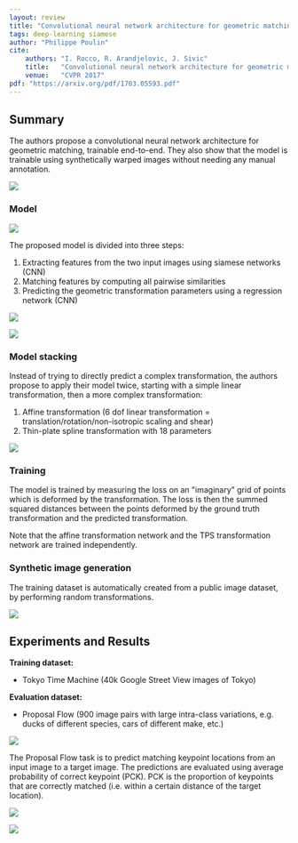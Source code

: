 ```yaml
---
layout: review
title: "Convolutional neural network architecture for geometric matching"
tags: deep-learning siamese
author: "Philippe Poulin"
cite:
    authors: "I. Rocco, R. Arandjelovic, J. Sivic"
    title:   "Convolutional neural network architecture for geometric matching"
    venue:   "CVPR 2017"
pdf: "https://arxiv.org/pdf/1703.05593.pdf"
---
```


## Summary

The authors propose a convolutional neural network architecture for geometric matching, trainable end-to-end. They also show that the model is trainable using synthetically warped images without needing any manual annotation.

![](/article/images/conv-geometric-matching/figure1.jpg)


### Model

![](/article/images/conv-geometric-matching/figure2.jpg)

The proposed model is divided into three steps:
1. Extracting features from the two input images using siamese networks (CNN)
2. Matching features by computing all pairwise similarities
3. Predicting the geometric transformation parameters using a regression network (CNN)

![](/article/images/conv-geometric-matching/figure3.jpg)

![](/article/images/conv-geometric-matching/equation1.jpg)


### Model stacking

Instead of trying to directly predict a complex transformation, the authors propose to apply their model twice, starting with a simple linear transformation, then a more complex transformation:

1. Affine transformation (6 dof linear transformation = translation/rotation/non-isotropic scaling and shear)
2. Thin-plate spline transformation with 18 parameters

![](/article/images/conv-geometric-matching/figure5.jpg)


### Training

The model is trained by measuring the loss on an "imaginary" grid of points which is deformed by the transformation. The loss is then the summed squared distances between the points deformed by the ground truth transformation and the predicted transformation.

Note that the affine transformation network and the TPS transformation network are trained independently.


### Synthetic image generation

The training dataset is automatically created from a public image dataset, by performing random transformations.

![](/article/images/conv-geometric-matching/figure6.jpg)


## Experiments and Results

**Training dataset:** 
- Tokyo Time Machine (40k Google Street View images of Tokyo)

**Evaluation dataset:** 
- Proposal Flow (900 image pairs with large intra-class variations, e.g. ducks of different species, cars of different make, etc.)

![](/article/images/conv-geometric-matching/figure9.jpg)

The Proposal Flow task is to predict matching keypoint locations from an input image to a target image. The predictions are evaluated using average probability of correct keypoint (PCK). PCK is the proportion of keypoints that are correctly matched (i.e. within a certain distance of the target location).

![](/article/images/conv-geometric-matching/table1.jpg)

![](/article/images/conv-geometric-matching/figure8.jpg)
